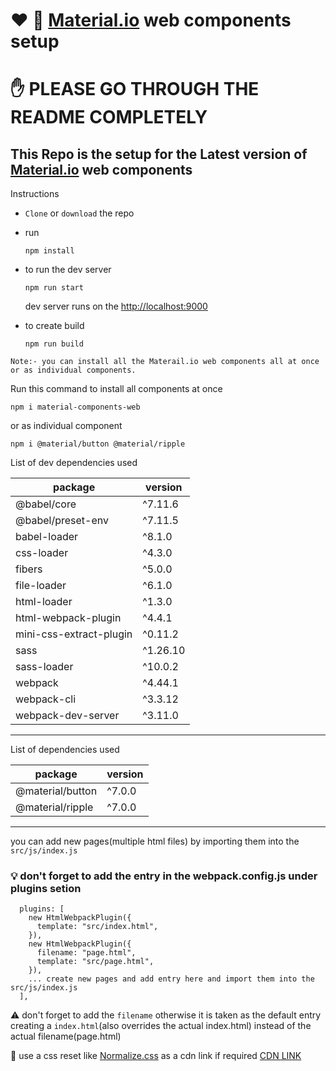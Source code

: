 # ❤️ 🥳 [Material.io](https://material.io/resources/get-started#web) web components setup

# ✋ PLEASE GO THROUGH THE README COMPLETELY

## This Repo is the setup for the Latest version of [Material.io](https://material.io/resources/get-started#web) web components

Instructions

- `Clone` or `download` the repo
- run
  ```
  npm install
  ```
- to run the dev server

  ```
  npm run start
  ```

  dev server runs on the [http://localhost:9000](http://localhost:9000)

- to create build
  ```
  npm run build
  ```

```
Note:- you can install all the Materail.io web components all at once or as individual components.
```

Run this command to install all components at once

```
npm i material-components-web
```

or as individual component

```
npm i @material/button @material/ripple
```

List of dev dependencies used

| package                 | version  |
| ----------------------- | -------- |
| @babel/core             | ^7.11.6  |
| @babel/preset-env       | ^7.11.5  |
| babel-loader            | ^8.1.0   |
| css-loader              | ^4.3.0   |
| fibers                  | ^5.0.0   |
| file-loader             | ^6.1.0   |
| html-loader             | ^1.3.0   |
| html-webpack-plugin     | ^4.4.1   |
| mini-css-extract-plugin | ^0.11.2  |
| sass                    | ^1.26.10 |
| sass-loader             | ^10.0.2  |
| webpack                 | ^4.44.1  |
| webpack-cli             | ^3.3.12  |
| webpack-dev-server      | ^3.11.0  |

---

List of dependencies used

| package          | version |
| ---------------- | ------- |
| @material/button | ^7.0.0  |
| @material/ripple | ^7.0.0  |

---

you can add new pages(multiple html files) by importing them into the `src/js/index.js`

### 💡 don't forget to add the entry in the webpack.config.js under plugins setion

```
  plugins: [
    new HtmlWebpackPlugin({
      template: "src/index.html",
    }),
    new HtmlWebpackPlugin({
      filename: "page.html",
      template: "src/page.html",
    }),
    ... create new pages and add entry here and import them into the src/js/index.js
  ],
```

⚠️ don't forget to add the `filename` otherwise it is taken as the default entry creating a `index.html`(also overrides the actual index.html) instead of the actual filename(page.html)

🤞 use a css reset like [Normalize.css](https://necolas.github.io/normalize.css/) as a cdn link if required
[CDN LINK](https://cdnjs.com/libraries/normalize)
